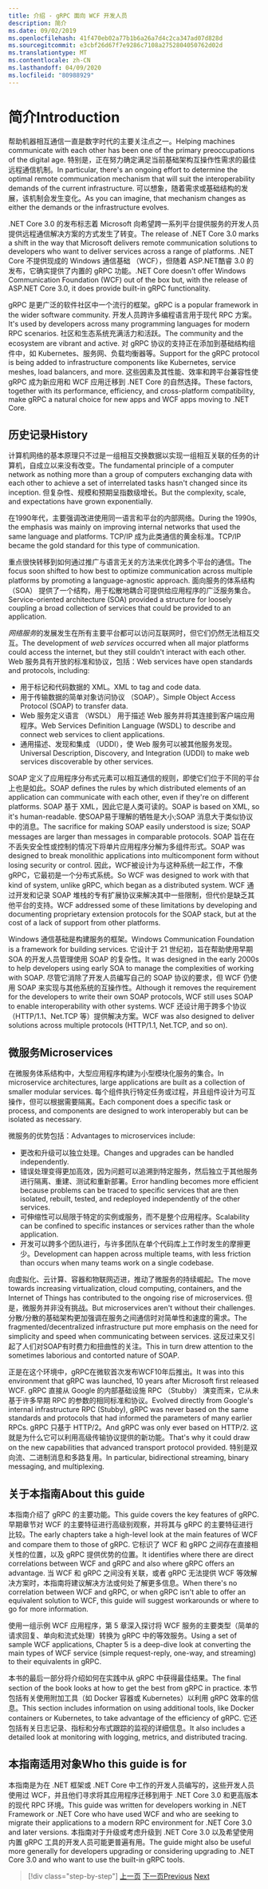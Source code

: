 ```yaml
---
title: 介绍 - gRPC 面向 WCF 开发人员
description: 简介
ms.date: 09/02/2019
ms.openlocfilehash: 41f470eb02a77b1b6a26a7d4c2ca347ad07d828d
ms.sourcegitcommit: e3cbf26d67f7e9286c7108a2752804050762d02d
ms.translationtype: MT
ms.contentlocale: zh-CN
ms.lasthandoff: 04/09/2020
ms.locfileid: "80988929"
---
```

# <a name="introduction"></a><span data-ttu-id="7f1c4-103">简介</span><span class="sxs-lookup"><span data-stu-id="7f1c4-103">Introduction</span></span>

<span data-ttu-id="7f1c4-104">帮助机器相互通信一直是数字时代的主要关注点之一。</span><span class="sxs-lookup"><span data-stu-id="7f1c4-104">Helping machines communicate with each other has been one of the primary preoccupations of the digital age.</span></span> <span data-ttu-id="7f1c4-105">特别是，正在努力确定满足当前基础架构互操作性需求的最佳远程通信机制。</span><span class="sxs-lookup"><span data-stu-id="7f1c4-105">In particular, there's an ongoing effort to determine the optimal remote communication mechanism that will suit the interoperability demands of the current infrastructure.</span></span> <span data-ttu-id="7f1c4-106">可以想象，随着需求或基础结构的发展，该机制会发生变化。</span><span class="sxs-lookup"><span data-stu-id="7f1c4-106">As you can imagine, that mechanism changes as either the demands or the infrastructure evolves.</span></span>

<span data-ttu-id="7f1c4-107">.NET Core 3.0 的发布标志着 Microsoft 向希望跨一系列平台提供服务的开发人员提供远程通信解决方案的方式发生了转变。</span><span class="sxs-lookup"><span data-stu-id="7f1c4-107">The release of .NET Core 3.0 marks a shift in the way that Microsoft delivers remote communication solutions to developers who want to deliver services across a range of platforms.</span></span> <span data-ttu-id="7f1c4-108">.NET Core 不提供现成的 Windows 通信基础 （WCF），但随着 ASP.NET酷睿 3.0 的发布，它确实提供了内置的 gRPC 功能。</span><span class="sxs-lookup"><span data-stu-id="7f1c4-108">.NET Core doesn't offer Windows Communication Foundation (WCF) out of the box but, with the release of ASP.NET Core 3.0, it does provide built-in gRPC functionality.</span></span>

<span data-ttu-id="7f1c4-109">gRPC 是更广泛的软件社区中一个流行的框架。</span><span class="sxs-lookup"><span data-stu-id="7f1c4-109">gRPC is a popular framework in the wider software community.</span></span> <span data-ttu-id="7f1c4-110">开发人员跨许多编程语言用于现代 RPC 方案。</span><span class="sxs-lookup"><span data-stu-id="7f1c4-110">It's used by developers across many programming languages for modern RPC scenarios.</span></span> <span data-ttu-id="7f1c4-111">社区和生态系统充满活力和活跃。</span><span class="sxs-lookup"><span data-stu-id="7f1c4-111">The community and the ecosystem are vibrant and active.</span></span> <span data-ttu-id="7f1c4-112">对 gRPC 协议的支持正在添加到基础结构组件中，如 Kubernetes、服务网、负载均衡器等。</span><span class="sxs-lookup"><span data-stu-id="7f1c4-112">Support for the gRPC protocol is being added to infrastructure components like Kubernetes, service meshes, load balancers, and more.</span></span> <span data-ttu-id="7f1c4-113">这些因素及其性能、效率和跨平台兼容性使 gRPC 成为新应用和 WCF 应用迁移到 .NET Core 的自然选择。</span><span class="sxs-lookup"><span data-stu-id="7f1c4-113">These factors, together with its performance, efficiency, and cross-platform compatibility, make gRPC a natural choice for new apps and WCF apps moving to .NET Core.</span></span>

## <a name="history"></a><span data-ttu-id="7f1c4-114">历史记录</span><span class="sxs-lookup"><span data-stu-id="7f1c4-114">History</span></span>

<span data-ttu-id="7f1c4-115">计算机网络的基本原理只不过是一组相互交换数据以实现一组相互关联的任务的计算机，自成立以来没有改变。</span><span class="sxs-lookup"><span data-stu-id="7f1c4-115">The fundamental principle of a computer network as nothing more than a group of computers exchanging data with each other to achieve a set of interrelated tasks hasn't changed since its inception.</span></span> <span data-ttu-id="7f1c4-116">但复杂性、规模和预期呈指数级增长。</span><span class="sxs-lookup"><span data-stu-id="7f1c4-116">But the complexity, scale, and expectations have grown exponentially.</span></span>  

<span data-ttu-id="7f1c4-117">在1990年代，主要强调改进使用同一语言和平台的内部网络。</span><span class="sxs-lookup"><span data-stu-id="7f1c4-117">During the 1990s, the emphasis was mainly on improving internal networks that used the same language and platforms.</span></span> <span data-ttu-id="7f1c4-118">TCP/IP 成为此类通信的黄金标准。</span><span class="sxs-lookup"><span data-stu-id="7f1c4-118">TCP/IP became the gold standard for this type of communication.</span></span>

<span data-ttu-id="7f1c4-119">重点很快转移到如何通过推广与语言无关的方法来优化跨多个平台的通信。</span><span class="sxs-lookup"><span data-stu-id="7f1c4-119">The focus soon shifted to how best to optimize communication across multiple platforms by promoting a language-agnostic approach.</span></span> <span data-ttu-id="7f1c4-120">面向服务的体系结构 （SOA） 提供了一个结构，用于松散地耦合可提供给应用程序的广泛服务集合。</span><span class="sxs-lookup"><span data-stu-id="7f1c4-120">Service-oriented architecture (SOA) provided a structure for loosely coupling a broad collection of services that could be provided to an application.</span></span>

<span data-ttu-id="7f1c4-121">*网络服务*的发展发生在所有主要平台都可以访问互联网时，但它们仍然无法相互交互。</span><span class="sxs-lookup"><span data-stu-id="7f1c4-121">The development of *web services* occurred when all major platforms could access the internet, but they still couldn't interact with each other.</span></span> <span data-ttu-id="7f1c4-122">Web 服务具有开放的标准和协议，包括：</span><span class="sxs-lookup"><span data-stu-id="7f1c4-122">Web services have open standards and protocols, including:</span></span>

- <span data-ttu-id="7f1c4-123">用于标记和代码数据的 XML。</span><span class="sxs-lookup"><span data-stu-id="7f1c4-123">XML to tag and code data.</span></span>
- <span data-ttu-id="7f1c4-124">用于传输数据的简单对象访问协议 （SOAP）。</span><span class="sxs-lookup"><span data-stu-id="7f1c4-124">Simple Object Access Protocol (SOAP) to transfer data.</span></span>
- <span data-ttu-id="7f1c4-125">Web 服务定义语言 （WSDL） 用于描述 Web 服务并将其连接到客户端应用程序。</span><span class="sxs-lookup"><span data-stu-id="7f1c4-125">Web Services Definition Language (WSDL) to describe and connect web services to client applications.</span></span>
- <span data-ttu-id="7f1c4-126">通用描述、发现和集成 （UDDI），使 Web 服务可以被其他服务发现。</span><span class="sxs-lookup"><span data-stu-id="7f1c4-126">Universal Description, Discovery, and Integration (UDDI) to make web services discoverable by other services.</span></span>

<span data-ttu-id="7f1c4-127">SOAP 定义了应用程序分布式元素可以相互通信的规则，即使它们位于不同的平台上也是如此。</span><span class="sxs-lookup"><span data-stu-id="7f1c4-127">SOAP defines the rules by which distributed elements of an application can communicate with each other, even if they're on different platforms.</span></span> <span data-ttu-id="7f1c4-128">SOAP 基于 XML，因此它是人类可读的。</span><span class="sxs-lookup"><span data-stu-id="7f1c4-128">SOAP is based on XML, so it's human-readable.</span></span> <span data-ttu-id="7f1c4-129">使SOAP易于理解的牺牲是大小;SOAP 消息大于类似协议中的消息。</span><span class="sxs-lookup"><span data-stu-id="7f1c4-129">The sacrifice for making SOAP easily understood is size; SOAP messages are larger than messages in comparable protocols.</span></span> <span data-ttu-id="7f1c4-130">SOAP 旨在在不丢失安全性或控制的情况下将单片应用程序分解为多组件形式。</span><span class="sxs-lookup"><span data-stu-id="7f1c4-130">SOAP was designed to break monolithic applications into multicomponent form without losing security or control.</span></span> <span data-ttu-id="7f1c4-131">因此，WCF被设计为与这种系统一起工作，不像gRPC，它最初是一个分布式系统。</span><span class="sxs-lookup"><span data-stu-id="7f1c4-131">So WCF was designed to work with that kind of system, unlike gRPC, which began as a distributed system.</span></span> <span data-ttu-id="7f1c4-132">WCF 通过开发和记录 SOAP 堆栈的专有扩展协议来解决其中一些限制，但代价是缺乏其他平台的支持。</span><span class="sxs-lookup"><span data-stu-id="7f1c4-132">WCF addressed some of these limitations by developing and documenting proprietary extension protocols for the SOAP stack, but at the cost of a lack of support from other platforms.</span></span>

<span data-ttu-id="7f1c4-133">Windows 通信基础是构建服务的框架。</span><span class="sxs-lookup"><span data-stu-id="7f1c4-133">Windows Communication Foundation is a framework for building services.</span></span> <span data-ttu-id="7f1c4-134">它设计于 21 世纪初，旨在帮助使用早期 SOA 的开发人员管理使用 SOAP 的复杂性。</span><span class="sxs-lookup"><span data-stu-id="7f1c4-134">It was designed in the early 2000s to help developers using early SOA to manage the complexities of working with SOAP.</span></span> <span data-ttu-id="7f1c4-135">尽管它消除了开发人员编写自己的 SOAP 协议的要求，但 WCF 仍使用 SOAP 来实现与其他系统的互操作性。</span><span class="sxs-lookup"><span data-stu-id="7f1c4-135">Although it removes the requirement for the developers to write their own SOAP protocols, WCF still uses SOAP to enable interoperability with other systems.</span></span> <span data-ttu-id="7f1c4-136">WCF 还设计用于跨多个协议（HTTP/1.1、Net.TCP 等）提供解决方案。</span><span class="sxs-lookup"><span data-stu-id="7f1c4-136">WCF was also designed to deliver solutions across multiple protocols (HTTP/1.1, Net.TCP, and so on).</span></span>

## <a name="microservices"></a><span data-ttu-id="7f1c4-137">微服务</span><span class="sxs-lookup"><span data-stu-id="7f1c4-137">Microservices</span></span>

<span data-ttu-id="7f1c4-138">在微服务体系结构中，大型应用程序构建为小型模块化服务的集合。</span><span class="sxs-lookup"><span data-stu-id="7f1c4-138">In microservice architectures, large applications are built as a collection of smaller modular services.</span></span> <span data-ttu-id="7f1c4-139">每个组件执行特定任务或过程，并且组件设计为可互操作，但可以根据需要隔离。</span><span class="sxs-lookup"><span data-stu-id="7f1c4-139">Each component does a specific task or process, and components are designed to work interoperably but can be isolated as necessary.</span></span>

<span data-ttu-id="7f1c4-140">微服务的优势包括：</span><span class="sxs-lookup"><span data-stu-id="7f1c4-140">Advantages to microservices include:</span></span>

- <span data-ttu-id="7f1c4-141">更改和升级可以独立处理。</span><span class="sxs-lookup"><span data-stu-id="7f1c4-141">Changes and upgrades can be handled independently.</span></span>
- <span data-ttu-id="7f1c4-142">错误处理变得更加高效，因为问题可以追溯到特定服务，然后独立于其他服务进行隔离、重建、测试和重新部署。</span><span class="sxs-lookup"><span data-stu-id="7f1c4-142">Error handling becomes more efficient because problems can be traced to specific services that are then isolated, rebuilt, tested, and redeployed independently of the other services.</span></span>
- <span data-ttu-id="7f1c4-143">可伸缩性可以局限于特定的实例或服务，而不是整个应用程序。</span><span class="sxs-lookup"><span data-stu-id="7f1c4-143">Scalability can be confined to specific instances or services rather than the whole application.</span></span>
- <span data-ttu-id="7f1c4-144">开发可以跨多个团队进行，与许多团队在单个代码库上工作时发生的摩擦更少。</span><span class="sxs-lookup"><span data-stu-id="7f1c4-144">Development can happen across multiple teams, with less friction than occurs when many teams work on a single codebase.</span></span>

<span data-ttu-id="7f1c4-145">向虚拟化、云计算、容器和物联网迈进，推动了微服务的持续崛起。</span><span class="sxs-lookup"><span data-stu-id="7f1c4-145">The move towards increasing virtualization, cloud computing, containers, and the Internet of Things has contributed to the ongoing rise of microservices.</span></span> <span data-ttu-id="7f1c4-146">但是，微服务并非没有挑战。</span><span class="sxs-lookup"><span data-stu-id="7f1c4-146">But microservices aren't without their challenges.</span></span> <span data-ttu-id="7f1c4-147">分散/分散的基础架构更加强调在服务之间通信时对简单性和速度的需求。</span><span class="sxs-lookup"><span data-stu-id="7f1c4-147">The fragmented/decentralized infrastructure put more emphasis on the need for simplicity and speed when communicating between services.</span></span> <span data-ttu-id="7f1c4-148">这反过来又引起了人们对SOAP有时费力和扭曲性的关注。</span><span class="sxs-lookup"><span data-stu-id="7f1c4-148">This in turn drew attention to the sometimes laborious and contorted nature of SOAP.</span></span>

<span data-ttu-id="7f1c4-149">正是在这个环境中，gRPC在微软首次发布WCF10年后推出。</span><span class="sxs-lookup"><span data-stu-id="7f1c4-149">It was into this environment that gRPC was launched, 10 years after Microsoft first released WCF.</span></span> <span data-ttu-id="7f1c4-150">gRPC 直接从 Google 的内部基础设施 RPC （Stubby） 演变而来，它从未基于许多早期 RPC 的参数的相同标准和协议。</span><span class="sxs-lookup"><span data-stu-id="7f1c4-150">Evolved directly from Google's internal infrastructure RPC (Stubby), gRPC was never based on the same standards and protocols that had informed the parameters of many earlier RPCs.</span></span> <span data-ttu-id="7f1c4-151">gRPC 只基于 HTTP/2。</span><span class="sxs-lookup"><span data-stu-id="7f1c4-151">And gRPC was only ever based on HTTP/2.</span></span> <span data-ttu-id="7f1c4-152">这就是为什么它可以利用高级传输协议提供的新功能。</span><span class="sxs-lookup"><span data-stu-id="7f1c4-152">That's why it could draw on the new capabilities that advanced transport protocol provided.</span></span> <span data-ttu-id="7f1c4-153">特别是双向流、二进制消息和多路复用。</span><span class="sxs-lookup"><span data-stu-id="7f1c4-153">In particular, bidirectional streaming, binary messaging, and multiplexing.</span></span>

## <a name="about-this-guide"></a><span data-ttu-id="7f1c4-154">关于本指南</span><span class="sxs-lookup"><span data-stu-id="7f1c4-154">About this guide</span></span>

<span data-ttu-id="7f1c4-155">本指南介绍了 gRPC 的主要功能。</span><span class="sxs-lookup"><span data-stu-id="7f1c4-155">This guide covers the key features of gRPC.</span></span> <span data-ttu-id="7f1c4-156">早期章节对 WCF 的主要特征进行高级别观察，并将其与 gRPC 的主要特征进行比较。</span><span class="sxs-lookup"><span data-stu-id="7f1c4-156">The early chapters take a high-level look at the main features of WCF and compare them to those of gRPC.</span></span> <span data-ttu-id="7f1c4-157">它标识了 WCF 和 gRPC 之间存在直接相关性的位置，以及 gRPC 提供优势的位置。</span><span class="sxs-lookup"><span data-stu-id="7f1c4-157">It identifies where there are direct correlations between WCF and gRPC and also where gRPC offers an advantage.</span></span> <span data-ttu-id="7f1c4-158">当 WCF 和 gRPC 之间没有关联，或者 gRPC 无法提供 WCF 等效解决方案时，本指南将建议解决方法或何处了解更多信息。</span><span class="sxs-lookup"><span data-stu-id="7f1c4-158">When there's no correlation between WCF and gRPC, or when gRPC isn't able to offer an equivalent solution to WCF, this guide will suggest workarounds or where to go for more information.</span></span>

<span data-ttu-id="7f1c4-159">使用一组示例 WCF 应用程序，第 5 章深入探讨将 WCF 服务的主要类型（简单的请求回复、单向和流式处理）转换为 gRPC 中的等效服务。</span><span class="sxs-lookup"><span data-stu-id="7f1c4-159">Using a set of sample WCF applications, Chapter 5 is a deep-dive look at converting the main types of WCF service (simple request-reply, one-way, and streaming) to their equivalents in gRPC.</span></span>

<span data-ttu-id="7f1c4-160">本书的最后一部分将介绍如何在实践中从 gRPC 中获得最佳结果。</span><span class="sxs-lookup"><span data-stu-id="7f1c4-160">The final section of the book looks at how to get the best from gRPC in practice.</span></span> <span data-ttu-id="7f1c4-161">本节包括有关使用附加工具（如 Docker 容器或 Kubernetes）以利用 gRPC 效率的信息。</span><span class="sxs-lookup"><span data-stu-id="7f1c4-161">This section includes information on using additional tools, like Docker containers or Kubernetes, to take advantage of the efficiency of gRPC.</span></span> <span data-ttu-id="7f1c4-162">它还包括有关日志记录、指标和分布式跟踪的监视的详细信息。</span><span class="sxs-lookup"><span data-stu-id="7f1c4-162">It also includes a detailed look at monitoring with logging, metrics, and distributed tracing.</span></span>

## <a name="who-this-guide-is-for"></a><span data-ttu-id="7f1c4-163">本指南适用对象</span><span class="sxs-lookup"><span data-stu-id="7f1c4-163">Who this guide is for</span></span>

<span data-ttu-id="7f1c4-164">本指南是为在 .NET 框架或 .NET Core 中工作的开发人员编写的，这些开发人员使用过 WCF，并且他们寻求将其应用程序迁移到用于 .NET Core 3.0 和更高版本的现代 RPC 环境。</span><span class="sxs-lookup"><span data-stu-id="7f1c4-164">This guide was written for developers working in .NET Framework or .NET Core who have used WCF and who are seeking to migrate their applications to a modern RPC environment for .NET Core 3.0 and later versions.</span></span> <span data-ttu-id="7f1c4-165">本指南对于升级或考虑升级到 .NET Core 3.0 以及希望使用内置 gRPC 工具的开发人员可能更普遍有用。</span><span class="sxs-lookup"><span data-stu-id="7f1c4-165">The guide might also be useful more generally for developers upgrading or considering upgrading to .NET Core 3.0 and who want to use the built-in gRPC tools.</span></span>

>[!div class="step-by-step"]
><span data-ttu-id="7f1c4-166">[上一页](index.md)
>[下一页](grpc-overview.md)</span><span class="sxs-lookup"><span data-stu-id="7f1c4-166">[Previous](index.md)
[Next](grpc-overview.md)</span></span>
